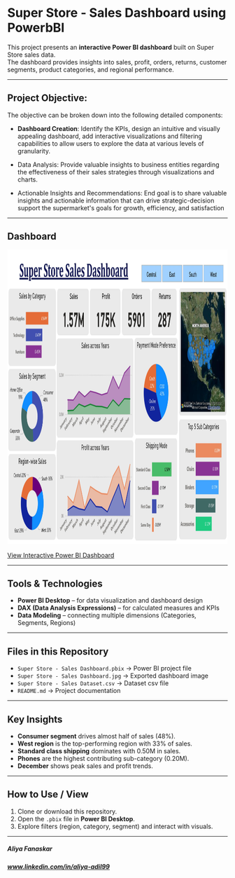 # Super Store - Sales Dashboard using PowerbBI

This project presents an **interactive Power BI dashboard** built on Super Store sales data.  
The dashboard provides insights into sales, profit, orders, returns, customer segments, product categories, and regional performance.  

---
## Project Objective:

The objective can be broken down into the following detailed components:
- **Dashboard Creation**:
Identify the KPIs, design an intuitive and visually appealing dashboard, add interactive visualizations and filtering capabilities to allow users to explore the data at various levels of granularity.

- Data Analysis:
Provide valuable insights to business entities regarding the effectiveness of their sales strategies through visualizations and charts.

- Actionable Insights and Recommendations:
End goal is to share valuable insights and actionable information that can drive strategic-decision support the supermarket's goals for growth, efficiency, and satisfaction 

---

## Dashboard

<img width="1161" height="672" alt="Cafe Sales dashboard" src="https://github.com/aliya-fanaskar/Super-Store---Sales-Dashboard-Power-BI-/blob/main/Super%20Store%20-%20Sales%20Dashboard.jpg" />

[View Interactive Power BI Dashboard](https://app.fabric.microsoft.com/view?r=eyJrIjoiMjcyYTBjM2UtMjU4OC00ZGQwLThiYjQtOTM1OWZiZjBhNzc0IiwidCI6ImRmODY3OWNkLWE4MGUtNDVkOC05OWFjLWM4M2VkN2ZmOTVhMCJ9&pageName=f696194961b3d6484f4e])

---

## Tools & Technologies

- **Power BI Desktop** – for data visualization and dashboard design  
- **DAX (Data Analysis Expressions)** – for calculated measures and KPIs  
- **Data Modeling** – connecting multiple dimensions (Categories, Segments, Regions)  

---

## Files in this Repository

- `Super Store - Sales Dashboard.pbix` → Power BI project file
- `Super Store - Sales Dashboard.jpg` → Exported dashboard image
- `Super Store - Sales Dataset.csv` → Dataset csv file
- `README.md` → Project documentation  

---

## Key Insights

- **Consumer segment** drives almost half of sales (48%).  
- **West region** is the top-performing region with 33% of sales.  
- **Standard class shipping** dominates with 0.50M in sales.  
- **Phones** are the highest contributing sub-category (0.20M).  
- **December** shows peak sales and profit trends.  

---

## How to Use / View

1. Clone or download this repository.  
2. Open the `.pbix` file in **Power BI Desktop**.  
3. Explore filters (region, category, segment) and interact with visuals.  

---

##### Aliya Fanaskar
##### www.linkedin.com/in/aliya-adil99
